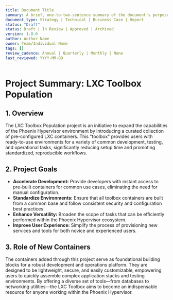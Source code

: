 ```yaml
---
title: Document Title
summary: A brief, one-to-two-sentence summary of the document's purpose and content.
document_type: Strategy | Technical | Business Case | Report
status: "Draft"
status: Draft | In Review | Approved | Archived
version: 1.0.0
author: Author Name
owner: Team/Individual Name
tags: []
review_cadence: Annual | Quarterly | Monthly | None
last_reviewed: YYYY-MM-DD
---
```

# Project Summary: LXC Toolbox Population

## 1. Overview

The LXC Toolbox Population project is an initiative to expand the capabilities of the Phoenix Hypervisor environment by introducing a curated collection of pre-configured LXC containers. This "toolbox" provides users with ready-to-use environments for a variety of common development, testing, and operational tasks, significantly reducing setup time and promoting standardized, reproducible workflows.

## 2. Project Goals

*   **Accelerate Development:** Provide developers with instant access to pre-built containers for common use cases, eliminating the need for manual configuration.
*   **Standardize Environments:** Ensure that all toolbox containers are built from a common base and follow consistent security and configuration best practices.
*   **Enhance Versatility:** Broaden the scope of tasks that can be efficiently performed within the Phoenix Hypervisor ecosystem.
*   **Improve User Experience:** Simplify the process of provisioning new services and tools for both novice and experienced users.

## 3. Role of New Containers

The containers added through this project serve as foundational building blocks for a robust development and operations platform. They are designed to be lightweight, secure, and easily customizable, empowering users to quickly assemble complex application stacks and testing environments. By offering a diverse set of tools—from databases to networking utilities—the LXC Toolbox aims to become an indispensable resource for anyone working within the Phoenix Hypervisor.
